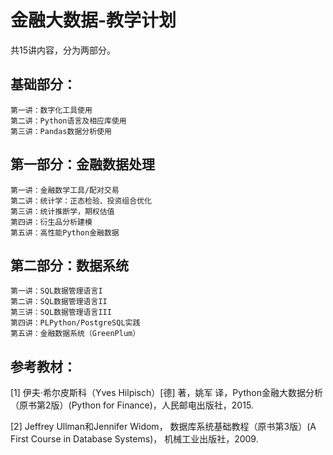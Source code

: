 # 金融大数据-教学计划

共15讲内容，分为两部分。

## 基础部分：

```
第一讲：数字化工具使用
第二讲：Python语言及相应库使用
第三讲：Pandas数据分析使用
```

## 第一部分：金融数据处理

```
第一讲：金融数学工具/配对交易
第二讲：统计学：正态检验、投资组合优化
第三讲：统计推断学，期权估值
第四讲：衍生品分析建模
第五讲：高性能Python金融数据
```

## 第二部分：数据系统

```
第一讲：SQL数据管理语言I
第二讲：SQL数据管理语言II
第三讲：SQL数据管理语言III
第四讲：PLPython/PostgreSQL实践 
第五讲：金融数据系统（GreenPlum）
```


## 参考教材：

[1] 伊夫·希尔皮斯科（Yves Hilpisch）[德] 著，姚军 译，Python金融大数据分析（原书第2版）(Python for Finance)，人民邮电出版社，2015.

[2] Jeffrey Ullman和Jennifer Widom， 数据库系统基础教程（原书第3版）(A First Course in Database Systems)， 机械工业出版社，2009. 
